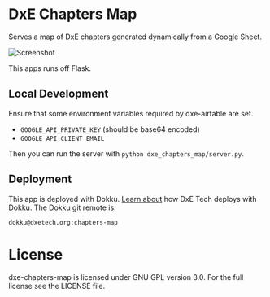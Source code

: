 DxE Chapters Map
================
Serves a map of DxE chapters generated dynamically from a Google Sheet.

![Screenshot](http://i.imgur.com/czxr0gu.png)

This apps runs off Flask.

Local Development
-----------------
Ensure that some environment variables required by dxe-airtable are set.

* `GOOGLE_API_PRIVATE_KEY` (should be base64 encoded)
* `GOOGLE_API_CLIENT_EMAIL`

Then you can run the server with `python dxe_chapters_map/server.py`.

Deployment
----------
This app is deployed with Dokku. [Learn about](https://github.com/directactioneverywhere/dxe-learn2dokku) how DxE Tech deploys with Dokku. The Dokku git remote is:

    dokku@dxetech.org:chapters-map

License
=======
dxe-chapters-map is licensed under GNU GPL version 3.0. For the full license see the LICENSE file.
